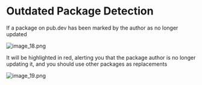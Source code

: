 # Outdated Package Detection

If a package on pub.dev has been marked by the author as no longer updated

![image_18.png](/images/image_18.png)

It will be highlighted in red, alerting you that the package author is no longer updating it, and you should use other packages as replacements

![image_19.png](/images/image_19.png)